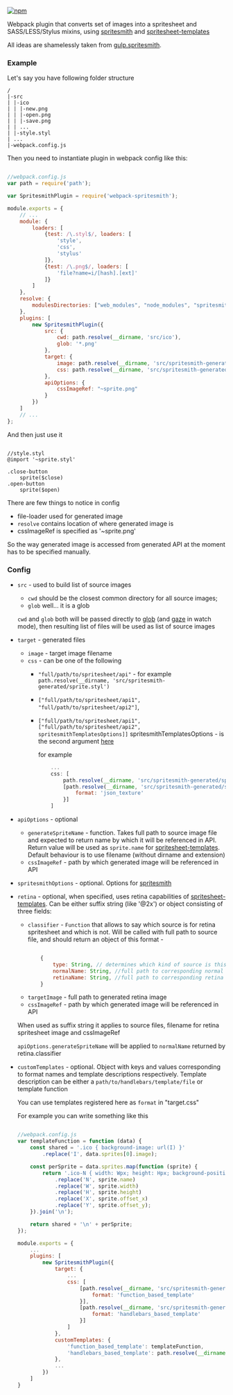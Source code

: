 [![npm](https://img.shields.io/npm/v/webpack-spritesmith.svg)](https://www.npmjs.com/package/webpack-spritesmith)

Webpack plugin that converts set of images into a spritesheet and SASS/LESS/Stylus mixins, using
[spritesmith](https://github.com/Ensighten/spritesmith) and [spritesheet-templates](https://github.com/twolfson/spritesheet-templates) 

All ideas are shamelessly taken from [gulp.spritesmith](https://github.com/twolfson/gulp.spritesmith).

### Example

Let's say you have following folder structure

```
/
|-src
| |-ico
| | |-new.png
| | |-open.png
| | |-save.png
| | ...
| |-style.styl
| ...
|-webpack.config.js

```

Then you need to instantiate plugin in webpack config like this:

```javascript

//webpack.config.js
var path = require('path');

var SpritesmithPlugin = require('webpack-spritesmith');

module.exports = {
    // ...
    module: {
        loaders: [
            {test: /\.styl$/, loaders: [
                'style',
                'css',
                'stylus'
            ]},
            {test: /\.png$/, loaders: [
                'file?name=i/[hash].[ext]'
            ]}
        ]
    },
    resolve: {
        modulesDirectories: ["web_modules", "node_modules", "spritesmith-generated"]
    },
    plugins: [
        new SpritesmithPlugin({
            src: {
                cwd: path.resolve(__dirname, 'src/ico'),
                glob: '*.png'
            },
            target: {
                image: path.resolve(__dirname, 'src/spritesmith-generated/sprite.png'),
                css: path.resolve(__dirname, 'src/spritesmith-generated/sprite.styl')
            },
            apiOptions: {
                cssImageRef: "~sprite.png"
            }
        })
    ]
    // ...
};


```

And then just use it


```stylus

//style.styl
@import '~sprite.styl'

.close-button
    sprite($close)
.open-button
    sprite($open)

```

There are few things to notice in config

- file-loader used for generated image
- `resolve` contains location of where generated image is
- cssImageRef is specified as '~sprite.png'

So the way generated image is accessed from generated API at the moment has to be specified manually.

### Config

- `src` - used to build list of source images
    - `cwd` should be the closest common directory for all source images;
    - `glob` well... it is a glob

    `cwd` and `glob` both will be passed directly to [glob](https://github.com/isaacs/node-glob) (and [gaze](https://github.com/shama/gaze)
    in watch mode), then resulting list of files will be used as list of source images

- `target` - generated files
    - `image` - target image filename
    - `css` - can be one of the following
        - `"full/path/to/spritesheet/api"` - for example `path.resolve(__dirname, 'src/spritesmith-generated/sprite.styl')`
        - `["full/path/to/spritesheet/api1", "full/path/to/spritesheet/api2"]`,
        - `["full/path/to/spritesheet/api1", ["full/path/to/spritesheet/api2", spritesmithTemplatesOptions]]`
            spritesmithTemplatesOptions - is the second argument [here](https://github.com/twolfson/spritesheet-templates#templaterdata-options)

            for example

            ```javascript
                ...
                css: [
                    path.resolve(__dirname, 'src/spritesmith-generated/sprite.styl'),
                    [path.resolve(__dirname, 'src/spritesmith-generated/sprite.json'), {
                        format: 'json_texture'
                    }]
                ]
            ```
- `apiOptions` - optional
    - `generateSpriteName` - function. Takes full path to source image file and expected to return
    name by which it will be referenced in API. Return value will be used as `sprite.name` for
    [spritesheet-templates](https://github.com/twolfson/spritesheet-templates). Default behaviour is to
    use filename (without dirname and extension)
    - `cssImageRef` - path by which generated image will be referenced in API 
- `spritesmithOptions` - optional. Options for [spritesmith](https://github.com/Ensighten/spritesmith)
- `retina` - optional, when specified, uses retina capabilities of [spritesheet-templates](https://github.com/twolfson/spritesheet-templates). Can be either suffix string (like '@2x') or object consisting of three fields:
    - `classifier` - `Function` that allows to say which source is for retina spritesheet and which is not. Will be called with full path to source file, and should return an object of this format -
        ```javascript
        
            {
                type: String, // determines which kind of source is this. Can contain one of two values: 'retina' and 'normal'
                normalName: String, //full path to corresponding normal source image
                retinaName: String, //full path to corresponding retina source image
            }
        ```
    - `targetImage` - full path to generated retina image
    - `cssImageRef` - path by which generated image will be referenced in API

    When used as suffix string it applies to source files, filename for retina spritesheet image and cssImageRef

    `apiOptions.generateSpriteName` will be applied to `normalName` returned by retina.classifier
- `customTemplates` - optional. Object with keys and values corresponding to format names and template descriptions respectively.
    Template description can be either a `path/to/handlebars/template/file` or template function

    You can use templates registered here as `format` in "target.css"

    For example you can write something like this

    ```javascript

    //webpack.config.js
    var templateFunction = function (data) {
        const shared = '.ico { background-image: url(I) }'
            .replace('I', data.sprites[0].image);

        const perSprite = data.sprites.map(function (sprite) {
            return '.ico-N { width: Wpx; height: Hpx; background-position: Xpx Ypx; }'
                .replace('N', sprite.name)
                .replace('W', sprite.width)
                .replace('H', sprite.height)
                .replace('X', sprite.offset_x)
                .replace('Y', sprite.offset_y);
        }).join('\n');

        return shared + '\n' + perSprite;
    });

    module.exports = {
        ...
        plugins: [
            new SpritesmithPlugin({
                target: {
                    ...
                    css: [
                        [path.resolve(__dirname, 'src/spritesmith-generated/sprite-1.css'), {
                            format: 'function_based_template'
                        }],
                        [path.resolve(__dirname, 'src/spritesmith-generated/sprite-2.css'), {
                            format: 'handlebars_based_template'
                        }]
                    ]
                },
                customTemplates: {
                    'function_based_template': templateFunction,
                    'handlebars_based_template': path.resolve(__dirname, '../my_handlebars_template.handlebars')
                },
                ...
            })
        ]
    }

    ```
